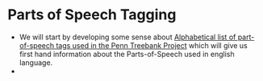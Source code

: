 # Parts of Speech Tagging



* We will start by developing some sense about [Alphabetical list of part-of-speech tags used in the Penn Treebank Project](https://www.ling.upenn.edu/courses/Fall_2003/ling001/penn_treebank_pos.html) which will give us first hand information about the Parts-of-Speech used in english language.
* 
